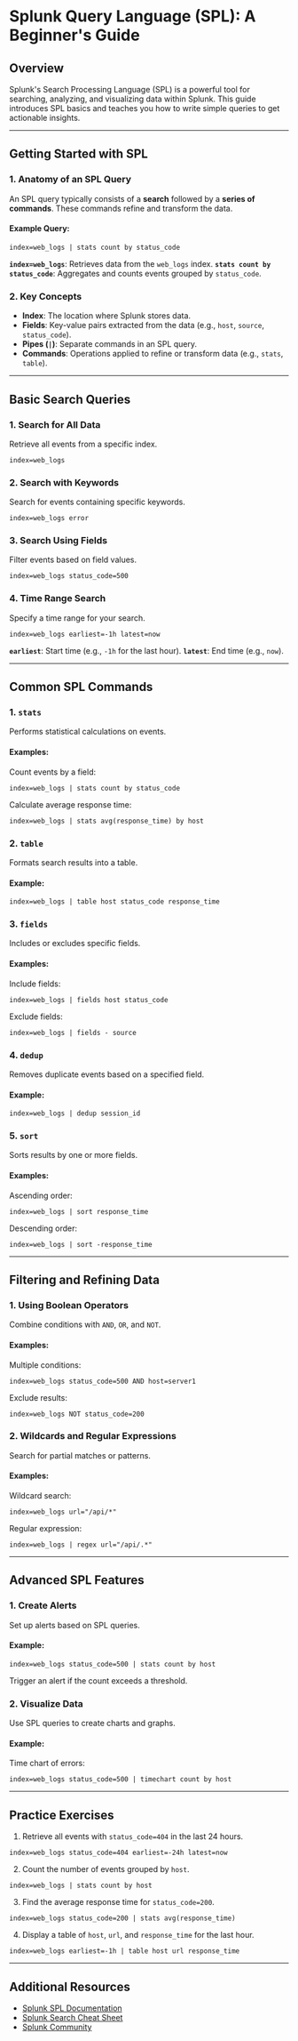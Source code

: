 # Splunk Query Language (SPL): A Beginner's Guide

## Overview

Splunk's Search Processing Language (SPL) is a powerful tool for searching, analyzing, and visualizing data within Splunk. This guide introduces SPL basics and teaches you how to write simple queries to get actionable insights.

---

## Getting Started with SPL

### 1. Anatomy of an SPL Query

An SPL query typically consists of a **search** followed by a **series of commands**. These commands refine and transform the data.

#### Example Query:
```spl
index=web_logs | stats count by status_code
```

**`index=web_logs`**: Retrieves data from the `web_logs` index.
**`stats count by status_code`**: Aggregates and counts events grouped by `status_code`.

### 2. Key Concepts
- **Index**: The location where Splunk stores data.
- **Fields**: Key-value pairs extracted from the data (e.g., `host`, `source`, `status_code`).
- **Pipes (`|`)**: Separate commands in an SPL query.
- **Commands**: Operations applied to refine or transform data (e.g., `stats`, `table`).

---

## Basic Search Queries

### 1. Search for All Data

Retrieve all events from a specific index.
```spl
index=web_logs
```

### 2. Search with Keywords

Search for events containing specific keywords.
```spl
index=web_logs error
```

### 3. Search Using Fields

Filter events based on field values.
```spl
index=web_logs status_code=500
```

### 4. Time Range Search

Specify a time range for your search.
```spl
index=web_logs earliest=-1h latest=now
```

**`earliest`**: Start time (e.g., `-1h` for the last hour).
**`latest`**: End time (e.g., `now`).

---

## Common SPL Commands

### 1. `stats`

Performs statistical calculations on events.

#### Examples:

Count events by a field:
```spl
index=web_logs | stats count by status_code
```

Calculate average response time:
```spl
index=web_logs | stats avg(response_time) by host
```

### 2. `table`

Formats search results into a table.

#### Example:
```spl
index=web_logs | table host status_code response_time
```

### 3. `fields`

Includes or excludes specific fields.

#### Examples:

Include fields:
```spl
index=web_logs | fields host status_code
```

Exclude fields:
```spl
index=web_logs | fields - source
```

### 4. `dedup`

Removes duplicate events based on a specified field.

#### Example:
```spl
index=web_logs | dedup session_id
```

### 5. `sort`

Sorts results by one or more fields.

#### Examples:

Ascending order:
```spl
index=web_logs | sort response_time
```

Descending order:
```spl
index=web_logs | sort -response_time
```

---

## Filtering and Refining Data

### 1. Using Boolean Operators

Combine conditions with `AND`, `OR`, and `NOT`.

#### Examples:

Multiple conditions:
```spl
index=web_logs status_code=500 AND host=server1
```

Exclude results:
```spl
index=web_logs NOT status_code=200
```

### 2. Wildcards and Regular Expressions

Search for partial matches or patterns.

#### Examples:

Wildcard search:
```spl
index=web_logs url="/api/*"
```

Regular expression:
```spl
index=web_logs | regex url="/api/.*"
```

---

## Advanced SPL Features

### 1. Create Alerts

Set up alerts based on SPL queries.

#### Example:
```spl
index=web_logs status_code=500 | stats count by host
```

Trigger an alert if the count exceeds a threshold.

### 2. Visualize Data

Use SPL queries to create charts and graphs.

#### Example:

Time chart of errors:
```spl
index=web_logs status_code=500 | timechart count by host
```

---

## Practice Exercises

1. Retrieve all events with `status_code=404` in the last 24 hours.
```spl
index=web_logs status_code=404 earliest=-24h latest=now
```

2. Count the number of events grouped by `host`.
```spl
index=web_logs | stats count by host
```

3. Find the average response time for `status_code=200`.
```spl
index=web_logs status_code=200 | stats avg(response_time)
```

4. Display a table of `host`, `url`, and `response_time` for the last hour.
```spl
index=web_logs earliest=-1h | table host url response_time
```

---

## Additional Resources

- [Splunk SPL Documentation](https://docs.splunk.com/Documentation/Splunk/latest/Search/AboutSplunkEnterprise)
- [Splunk Search Cheat Sheet](https://www.splunk.com/en_us/form/spl-cheat-sheet.html)
- [Splunk Community](https://community.splunk.com/)
